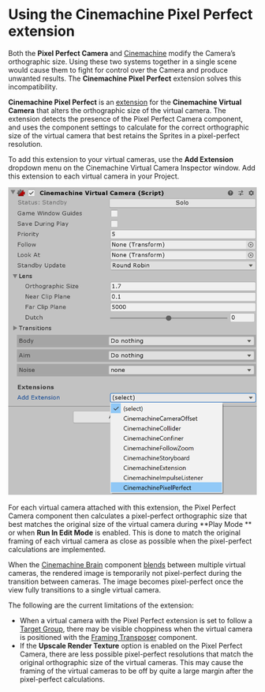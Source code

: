 # Using the Cinemachine Pixel Perfect extension

Both the **Pixel Perfect Camera** and [Cinemachine](https://unity.com/unity/features/editor/art-and-design/cinemachine) modify the Camera’s orthographic size. Using these two systems together in a single scene would cause them to fight for control over the Camera and produce unwanted results. The **Cinemachine Pixel Perfect** extension solves this incompatibility.

**Cinemachine Pixel Perfect** is an [extension](https://docs.unity3d.com/Packages/com.unity.cinemachine@2.2/manual/CinemachineVirtualCameraExtensions.html) for the **Cinemachine Virtual Camera** that alters the orthographic size of the virtual camera. The extension detects the presence of the Pixel Perfect Camera component, and uses the component settings to calculate for the correct orthographic size of the virtual camera that best retains the Sprites in a pixel-perfect resolution.

To add this extension to your virtual cameras, use the **Add Extension** dropdown menu on the Cinemachine Virtual Camera Inspector window. Add this extension to each virtual camera in your Project.

![](Images/2D/cine_2Dpixelperfect_ex.png)

For each virtual camera attached with this extension, the Pixel Perfect Camera component then calculates a pixel-perfect orthographic size that best matches the original size of the virtual camera during **Play Mode ** or when **Run In Edit Mode** is enabled. This is done to match the original framing of each virtual camera as close as possible when the pixel-perfect calculations are implemented.

When the [Cinemachine Brain](https://docs.unity3d.com/Packages/com.unity.cinemachine@2.3/manual/CinemachineBrainProperties.html) component [blends](https://docs.unity3d.com/Packages/com.unity.cinemachine@2.3/manual/CinemachineBlending.html) between multiple virtual cameras, the rendered image is temporarily not pixel-perfect during the transition between cameras. The image becomes pixel-perfect once the view fully transitions to a single virtual camera.

The following are the current limitations of the extension:

* When a virtual camera with the Pixel Perfect extension is set to follow a [Target Group](https://docs.unity3d.com/Packages/com.unity.cinemachine@2.3/manual/CinemachineTargetGroup.html), there may be visible choppiness when the virtual camera is positioned with the [Framing Transposer](https://docs.unity3d.com/Packages/com.unity.cinemachine@2.9/manual/CinemachineBodyFramingTransposer.html) component.
* If the **Upscale Render Texture** option is enabled on the Pixel Perfect Camera, there are less possible pixel-perfect resolutions that match the original orthographic size of the virtual cameras. This may cause  the framing of the virtual cameras to be off by quite a large margin after the pixel-perfect calculations.
